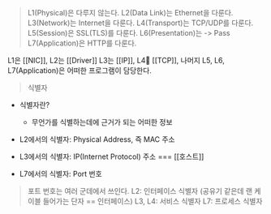 > L1(Physical)은 다루지 않는다.
> L2(Data Link)는 Ethernet을 다룬다.
> L3(Network)는 Internet을 다룬다.
> L4(Transport)는 TCP/UDP를 다룬다.
> L5(Session)은 SSL(TLS)를 다룬다.
> L6(Presentation)는 -> Pass
> L7(Application)은 HTTP를 다룬다.

L1은 [[NIC]], L2는 [[Driver]] L3는 [[IP]], L4 [[TCP]], 나머지 L5, L6, L7(Application)은 어떠한 프로그램이 담당한다.

> 식별자

- 식별자란?
	- 무언가를 식별하는데에 근거가 되는 어떠한 정보

- L2에서의 식별자: Physical Address, 즉 MAC 주소
- L3에서의 식별자: IP(Internet Protocol) 주소 === [[호스트]]
- L7에서의 식별자: Port 번호

> 포트 번호는 여러 군데에서 쓰인다.
> L2: 인터페이스 식별자 (공유기 같은데 랜 케이블 들어가는 단자 == 인터페이스)
> L3, L4: 서비스 식별자
> L7: 프로세스 식별자